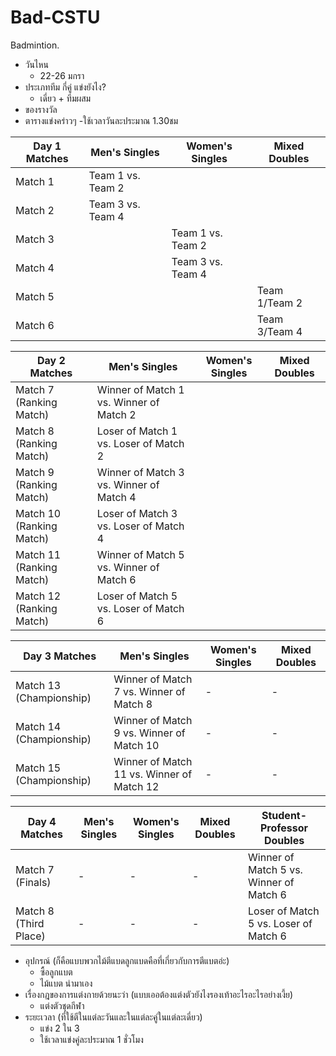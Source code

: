 # Bad-CSTU
Badmintion.
- วันไหน
    - 22-26 มกรา
- ประเภททีม กี่คู่ แข่งยังไง?
    - เดี่ยว + ทีมผสม
- ของรางวัล
- ตารางแข่งคร่าวๆ
    -ใช้เวลาวันละประมาณ 1.30ชม 
    
| Day 1 Matches   | Men's Singles | Women's Singles | Mixed Doubles |
|-----------------|---------------|-----------------|---------------|
| Match 1         | Team 1 vs. Team 2  |               |               |
| Match 2         | Team 3 vs. Team 4  |               |               |
| Match 3         |               | Team 1 vs. Team 2  |               |
| Match 4         |               | Team 3 vs. Team 4  |               |
| Match 5         |               |               | Team 1/Team 2  |
| Match 6         |               |               | Team 3/Team 4  |


| Day 2 Matches   | Men's Singles | Women's Singles | Mixed Doubles |
|-----------------|---------------|-----------------|---------------|
| Match 7 (Ranking Match) | Winner of Match 1 vs. Winner of Match 2 |               |               |
| Match 8 (Ranking Match) | Loser of Match 1 vs. Loser of Match 2   |               |               |
| Match 9 (Ranking Match) | Winner of Match 3 vs. Winner of Match 4 |               |               |
| Match 10 (Ranking Match)| Loser of Match 3 vs. Loser of Match 4   |               |               |
| Match 11 (Ranking Match)| Winner of Match 5 vs. Winner of Match 6 |               |               |
| Match 12 (Ranking Match)| Loser of Match 5 vs. Loser of Match 6   |               |               |



| Day 3 Matches   | Men's Singles | Women's Singles | Mixed Doubles |
|-----------------|---------------|-----------------|---------------|
| Match 13 (Championship) | Winner of Match 7 vs. Winner of Match 8 | - | - |
| Match 14 (Championship) | Winner of Match 9 vs. Winner of Match 10 | - | - |
| Match 15 (Championship) | Winner of Match 11 vs. Winner of Match 12 | - | - |


| Day 4 Matches         | Men's Singles | Women's Singles | Mixed Doubles | Student-Professor Doubles               |
|-----------------------|---------------|-----------------|---------------|-----------------------------------------|
| Match 7 (Finals)      | -             | -               | -             | Winner of Match 5 vs. Winner of Match 6 |
| Match 8 (Third Place) | -             | -               | -             | Loser of Match 5 vs. Loser of Match 6   |






- อุปกรณ์ (ก็คือแบบพวกไม้ตีแบดลูกแบดคือที่เกี่ยวกับการตีแบตอ่ะ)
    - ซื้อลูกแบต
    - ไม้แบต นำมาเอง
- เรื่องกฎของการแต่งกายด้วยนะว่า (แบบเออต้องแต่งตัวยังไงรองเท้าอะไรอะไรอย่างเงี้ย)
    - แต่งตัวชุดกีฬา
- ระยะเวลา (ที่ใช้ตีในแต่ละวันและในแต่ละคู่ในแต่ละเดี่ยว)
    - แข่ง 2 ใน 3
    - ใช้เวลาแข่งคู่ละประมาณ 1 ชั่วโมง
